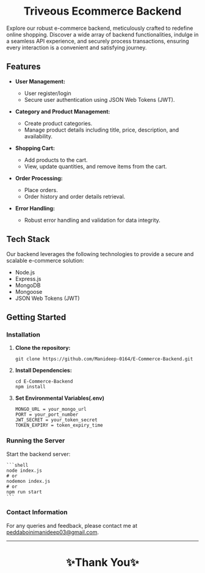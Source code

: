 <h1 align="center">Triveous Ecommerce Backend</h1>

Explore our robust e-commerce backend, meticulously crafted to redefine online shopping. Discover a wide array of backend functionalities, indulge in a seamless API experience, and securely process transactions, ensuring every interaction is a convenient and satisfying journey.

## Features

- **User Management:**

  - User register/login
  - Secure user authentication using JSON Web Tokens (JWT).

- **Category and Product Management:**

  - Create product categories.
  - Manage product details including title, price, description, and availability.

- **Shopping Cart:**

  - Add products to the cart.
  - View, update quantities, and remove items from the cart.

- **Order Processing:**

  - Place orders.
  - Order history and order details retrieval.

- **Error Handling:**
  - Robust error handling and validation for data integrity.

## Tech Stack

Our backend leverages the following technologies to provide a secure and scalable e-commerce solution:

- Node.js
- Express.js
- MongoDB
- Mongoose
- JSON Web Tokens (JWT)

## Getting Started

### Installation

1. **Clone the repository:**

   ```shell
   git clone https://github.com/Manideep-0164/E-Commerce-Backend.git

   ```

2. **Install Dependencies:**

   ```shell
   cd E-Commerce-Backend
   npm install
   ```

3. **Set Environmental Variables(.env)**

   ```shell
   MONGO_URL = your_mongo_url
   PORT = your_port_number
   JWT_SECRET = your_token_secret
   TOKEN_EXPIRY = token_expiry_time
   ```

### Running the Server

Start the backend server:

    ```shell
    node index.js
    # or
    nodemon index.js
    # or
    npm run start
    ```

### Contact Information

For any queries and feedback, please contact me at [peddaboinimanideep03@gmail.com](mailto:peddaboinimanideep03@gmail.com).

---

<h1 align="center">✨Thank You✨</h1>
